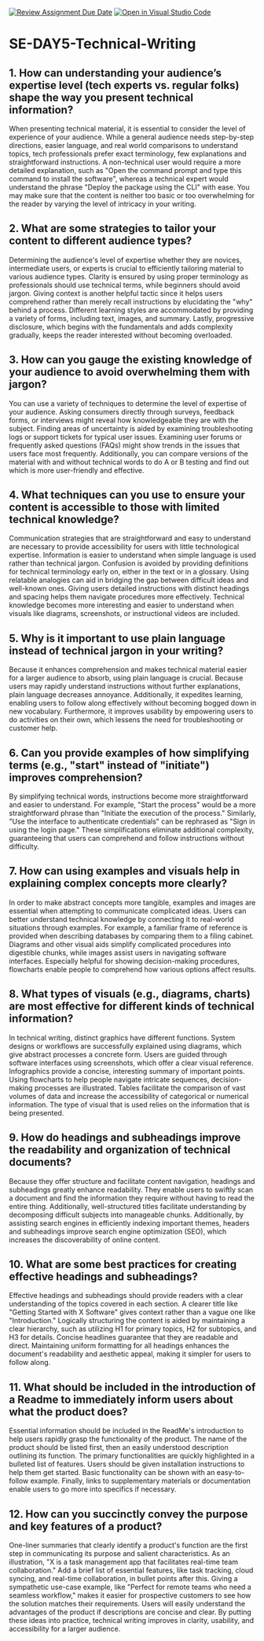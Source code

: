 [![Review Assignment Due Date](https://classroom.github.com/assets/deadline-readme-button-22041afd0340ce965d47ae6ef1cefeee28c7c493a6346c4f15d667ab976d596c.svg)](https://classroom.github.com/a/zsAR-pyY)
[![Open in Visual Studio Code](https://classroom.github.com/assets/open-in-vscode-2e0aaae1b6195c2367325f4f02e2d04e9abb55f0b24a779b69b11b9e10269abc.svg)](https://classroom.github.com/online_ide?assignment_repo_id=18916374&assignment_repo_type=AssignmentRepo)
# SE-DAY5-Technical-Writing
## 1. How can understanding your audience’s expertise level (tech experts vs. regular folks) shape the way you present technical information?
When presenting technical material, it is essential to consider the level of experience of your audience.  While a general audience needs step-by-step directions, easier language, and real world comparisons to understand topics, tech professionals prefer exact terminology, few explanations and straightforward instructions.  A non-technical user would require a more detailed explanation, such as "Open the command prompt and type this command to install the software", whereas a technical expert would understand the phrase "Deploy the package using the CLI" with ease.  You may make sure that the content is neither too basic or too overwhelming for the reader by varying the level of intricacy in your writing.
## 2. What are some strategies to tailor your content to different audience types?
Determining the audience's level of expertise whether they are novices, intermediate users, or experts is crucial to efficiently tailoring material to various audience types.  Clarity is ensured by using proper terminology as professionals should use technical terms, while beginners should avoid jargon.  Giving context is another helpful tactic since it helps users comprehend rather than merely recall instructions by elucidating the "why" behind a process.  Different learning styles are accommodated by providing a variety of forms, including text, images, and summary.  Lastly, progressive disclosure, which begins with the fundamentals and adds complexity gradually, keeps the reader interested without becoming overloaded.
## 3. How can you gauge the existing knowledge of your audience to avoid overwhelming them with jargon?
You can use a variety of techniques to determine the level of expertise of your audience.  Asking consumers directly through surveys, feedback forms, or interviews might reveal how knowledgeable they are with the subject.  Finding areas of uncertainty is aided by examining troubleshooting logs or support tickets for typical user issues.  Examining user forums or frequently asked questions (FAQs) might show trends in the issues that users face most frequently.  Additionally, you can compare versions of the material with and without technical words to do A or B testing and find out which is more user-friendly and effective.
## 4. What techniques can you use to ensure your content is accessible to those with limited technical knowledge?
Communication strategies that are straightforward and easy to understand are necessary to provide accessibility for users with little technological expertise.  Information is easier to understand when simple language is used rather than technical jargon.  Confusion is avoided by providing definitions for technical terminology early on, either in the text or in a glossary.  Using relatable analogies can aid in bridging the gap between difficult ideas and well-known ones.  Giving users detailed instructions with distinct headings and spacing helps them navigate procedures more effectively.  Technical knowledge becomes more interesting and easier to understand when visuals like diagrams, screenshots, or instructional videos are included.
## 5. Why is it important to use plain language instead of technical jargon in your writing?
Because it enhances comprehension and makes technical material easier for a larger audience to absorb, using plain language is crucial.  Because users may rapidly understand instructions without further explanations, plain language decreases annoyance.  Additionally, it expedites learning, enabling users to follow along effectively without becoming bogged down in new vocabulary.  Furthermore, it improves usability by empowering users to do activities on their own, which lessens the need for troubleshooting or customer help.
## 6. Can you provide examples of how simplifying terms (e.g., "start" instead of "initiate") improves comprehension?
By simplifying technical words, instructions become more straightforward and easier to understand.  For example, "Start the process" would be a more straightforward phrase than "Initiate the execution of the process."  Similarly, "Use the interface to authenticate credentials" can be rephrased as "Sign in using the login page."  These simplifications eliminate additional complexity, guaranteeing that users can comprehend and follow instructions without difficulty.
## 7. How can using examples and visuals help in explaining complex concepts more clearly?
In order to make abstract concepts more tangible, examples and images are essential when attempting to communicate complicated ideas.  Users can better understand technical knowledge by connecting it to real-world situations through examples.  For example, a familiar frame of reference is provided when describing databases by comparing them to a filing cabinet.  Diagrams and other visual aids simplify complicated procedures into digestible chunks, while images assist users in navigating software interfaces.  Especially helpful for showing decision-making procedures, flowcharts enable people to comprehend how various options affect results.
## 8. What types of visuals (e.g., diagrams, charts) are most effective for different kinds of technical information?
In technical writing, distinct graphics have different functions.  System designs or workflows are successfully explained using diagrams, which give abstract processes a concrete form.  Users are guided through software interfaces using screenshots, which offer a clear visual reference.  Infographics provide a concise, interesting summary of important points.  Using flowcharts to help people navigate intricate sequences, decision-making processes are illustrated.  Tables facilitate the comparison of vast volumes of data and increase the accessibility of categorical or numerical information.  The type of visual that is used relies on the information that is being presented.
## 9. How do headings and subheadings improve the readability and organization of technical documents?
Because they offer structure and facilitate content navigation, headings and subheadings greatly enhance readability.  They enable users to swiftly scan a document and find the information they require without having to read the entire thing.  Additionally, well-structured titles facilitate understanding by decomposing difficult subjects into manageable chunks.  Additionally, by assisting search engines in efficiently indexing important themes, headers and subheadings improve search engine optimization (SEO), which increases the discoverability of online content.
## 10. What are some best practices for creating effective headings and subheadings?
Effective headings and subheadings should provide readers with a clear understanding of the topics covered in each section.  A clearer title like "Getting Started with X Software" gives context rather than a vague one like "Introduction."  Logically structuring the content is aided by maintaining a clear hierarchy, such as utilizing H1 for primary topics, H2 for subtopics, and H3 for details.  Concise headlines guarantee that they are readable and direct.  Maintaining uniform formatting for all headings enhances the document's readability and aesthetic appeal, making it simpler for users to follow along.
## 11. What should be included in the introduction of a Readme to immediately inform users about what the product does?
Essential information should be included in the ReadMe's introduction to help users rapidly grasp the functionality of the product.  The name of the product should be listed first, then an easily understood description outlining its function.  The primary functionalities are quickly highlighted in a bulleted list of features.  Users should be given installation instructions to help them get started.  Basic functionality can be shown with an easy-to-follow example.  Finally, links to supplementary materials or documentation enable users to go more into specifics if necessary.
## 12. How can you succinctly convey the purpose and key features of a product?
One-liner summaries that clearly identify a product's function are the first step in communicating its purpose and salient characteristics.  As an illustration, "X is a task management app that facilitates real-time team collaboration."  Add a brief list of essential features, like task tracking, cloud syncing, and real-time collaboration, in bullet points after this.  Giving a sympathetic use-case example, like "Perfect for remote teams who need a seamless workflow," makes it easier for prospective customers to see how the solution matches their requirements.  Users will easily understand the advantages of the product if descriptions are concise and clear.
 By putting these ideas into practice, technical writing improves in clarity, usability, and accessibility for a larger audience.
